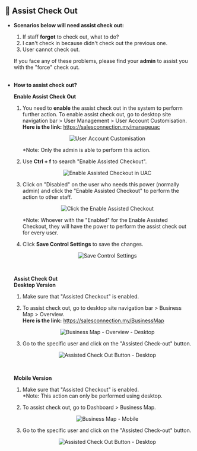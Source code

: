 
## 🔑 Assist Check Out
<aside>

- **Scenarios below will need assist check out:**<br>

  1. If staff **forgot** to check out, what to do?<br>
  2. I can't check in because didn't check out the previous one.<br>
  3. User cannot check out.<br>

  If you face any of these problems, please find your **admin** to assist you with the "force" check out.<br><br>
  
- **How to assist check out?**<br>

  **Enable Assist Check Out**<br>
  1. You need to **enable** the assist check out in the system to perform further action. To enable assist check out, go to desktop site navigation bar > User Management > User Account Customisation.<br>
     **Here is the link:** https://salesconnection.my/manageuac<br>

     <p align="center">
       <img src="https://github.com/SalesConnection/support-docs/blob/main/static/img/original/User%20Account%20Customisation.png" alt="User Account Customisation">
     </p>

     *Note: Only the admin is able to perform this action.<br>
  
  2. Use **Ctrl + f** to search "Enable Assisted Checkout".<br>
  
     <p align="center">
       <img src="https://github.com/SalesConnection/support-docs/blob/main/static/img/edited/Enable%20Assisted%20Checkout%20in%20UAC.png" alt="Enable Assisted Checkout in UAC">
     </p>
     
  3. Click on "Disabled" on the user who needs this power (normally admin) and click the "Enable Assisted Checkout" to perform the action to other staff.<br>

     <p align="center">
       <img src="https://github.com/SalesConnection/support-docs/blob/main/static/img/edited/Click%20Enable%20for%20Assisted%20Checkout.png" alt="Click the Enable Assisted Checkout">
     </p>
  
     *Note: Whoever with the "Enabled" for the Enable Assisted Checkout, they will have the power to perform the assist check out for every user.<br>
  4. Click **Save Control Settings** to save the changes.<br>

     <p align="center">
        <img src="https://github.com/SalesConnection/support-docs/blob/main/static/img/edited/Save%20Control%20Settings.png" alt="Save Control Settings">
     </p>
  <br>
  
  **Assist Check Out**<br>
  **Desktop Version**<br>
  1. Make sure that "Assisted Checkout" is enabled.<br>
  2. To assist check out, go to desktop site navigation bar > Business Map > Overview.<br>
     **Here is the link:** https://salesconnection.my/BusinessMap<br>

     <p align="center">
        <img src="https://github.com/SalesConnection/support-docs/blob/main/static/img/original/Business%20Map%20-%20Overview.png" alt="Business Map - Overview - Desktop">
     </p>
     
  3. Go to the specific user and click on the "Assisted Check-out" button.<br>

     <p align="center">
        <img src="https://github.com/SalesConnection/support-docs/blob/main/static/img/edited/Assisted%20Check%20Out%20button%20-%20Desktop.png" alt="Assisted Check Out Button - Desktop">
     </p>
  <br>

  **Mobile Version**<br>
  1. Make sure that "Assisted Checkout" is enabled.<br>
     *Note: This action can only be performed using desktop.<br>
  2. To assist check out, go to Dashboard > Business Map.<br>

     <p align="center">
        <img src="https://github.com/SalesConnection/support-docs/blob/main/static/img/edited/Business%20Map%20-%20Mobile.png" alt="Business Map - Mobile">
     </p>
     
  3. Go to the specific user and click on the "Assisted Check-out" button.<br>

     <p align="center">
        <img src="https://github.com/SalesConnection/support-docs/blob/main/static/img/edited/Assisted%20Check%20Out%20Button%20-%20Mobile.png" alt="Assisted Check Out Button - Desktop">
     </p>

</aside>
